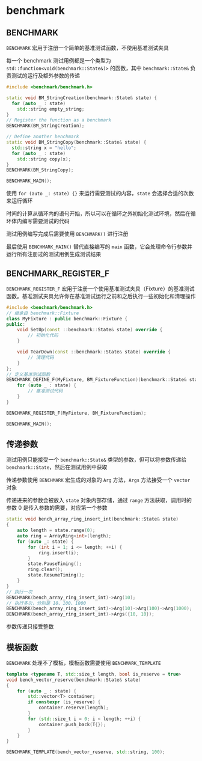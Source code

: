 # benchmark

## BENCHMARK

`BENCHMARK` 宏用于注册一个简单的基准测试函数，不使用基准测试夹具

每一个 benchmark 测试用例都是一个类型为 `std::function<void(benchmark::State&)>` 的函数，其中 `benchmark::State&` 负责测试的运行及额外参数的传递

```cpp
#include <benchmark/benchmark.h>

static void BM_StringCreation(benchmark::State& state) {
  for (auto _ : state)
    std::string empty_string;
}
// Register the function as a benchmark
BENCHMARK(BM_StringCreation);

// Define another benchmark
static void BM_StringCopy(benchmark::State& state) {
  std::string x = "hello";
  for (auto _ : state)
    std::string copy(x);
}
BENCHMARK(BM_StringCopy);

BENCHMARK_MAIN();
```

使用 `for (auto _: state) {}` 来运行需要测试的内容，`state` 会选择合适的次数来运行循环

时间的计算从循环内的语句开始，所以可以在循环之外初始化测试环境，然后在循环体内编写需要测试的代码

测试用例编写完成后需要使用 `BENCHMARK()` 进行注册

最后使用 `BENCHMARK_MAIN()` 替代直接编写的 `main` 函数，它会处理命令行参数并运行所有注册过的测试用例生成测试结果

## BENCHMARK_REGISTER_F

`BENCHMARK_REGISTER_F` 宏用于注册一个使用基准测试夹具（Fixture）的基准测试函数。基准测试夹具允许你在基准测试运行之前和之后执行一些初始化和清理操作

```cpp
#include <benchmark/benchmark.h>
// 继承自 benchmark::Fixture
class MyFixture : public benchmark::Fixture {
public:
    void SetUp(const ::benchmark::State& state) override {
        // 初始化代码
    }

    void TearDown(const ::benchmark::State& state) override {
        // 清理代码
    }
};
// 定义基准测试函数
BENCHMARK_DEFINE_F(MyFixture, BM_FixtureFunction)(benchmark::State& state) {
    for (auto _ : state) {
        // 基准测试代码
    }
}

BENCHMARK_REGISTER_F(MyFixture, BM_FixtureFunction);

BENCHMARK_MAIN();
```

## 传递参数

测试用例只能接受一个 `benchmark::State&` 类型的参数，但可以将参数传递给 `benchmark::State`，然后在测试用例中获取

传递参数使用 `BENCHMARK` 宏生成的对象的 `Arg` 方法，`Args` 方法接受一个 `vector` 对象

传递进来的参数会被放入 `state` 对象内部存储，通过 `range` 方法获取，调用时的参数 0 是传入参数的需要，对应第一个参数

```cpp
static void bench_array_ring_insert_int(benchmark::State& state)
{
    auto length = state.range(0);
    auto ring = ArrayRing<int>(length);
    for (auto _: state) {
        for (int i = 1; i <= length; ++i) {
            ring.insert(i);
        }
        state.PauseTiming();
        ring.clear();
        state.ResumeTiming();
    }
}
// 执行一次
BENCHMARK(bench_array_ring_insert_int)->Arg(10);
// 执行多次，分别是 10、100、1000
BENCHMARK(bench_array_ring_insert_int)->Arg(10)->Arg(100)->Arg(1000);
BENCHMARK(bench_array_ring_insert_int)->Args({10, 10});
```

参数传递只接受整数

## 模板函数

`BENCHMARK` 处理不了模板，模板函数需要使用 `BENCHMARK_TEMPLATE`

```cpp
template <typename T, std::size_t length, bool is_reserve = true>
void bench_vector_reserve(benchmark::State& state)
{
	for (auto _ : state) {
		std::vector<T> container;
		if constexpr (is_reserve) {
			container.reserve(length);
		}
		for (std::size_t i = 0; i < length; ++i) {
			container.push_back(T{});
		}
	}
}

BENCHMARK_TEMPLATE(bench_vector_reserve, std::string, 100);
```



